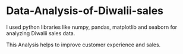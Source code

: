 # Data-Analysis-of-Diwalii-sales

I used python libraries like numpy, pandas, matplotlib and seaborn for analyzing Diwalii sales data.

This Analysis helps to improve customer experience and sales.
